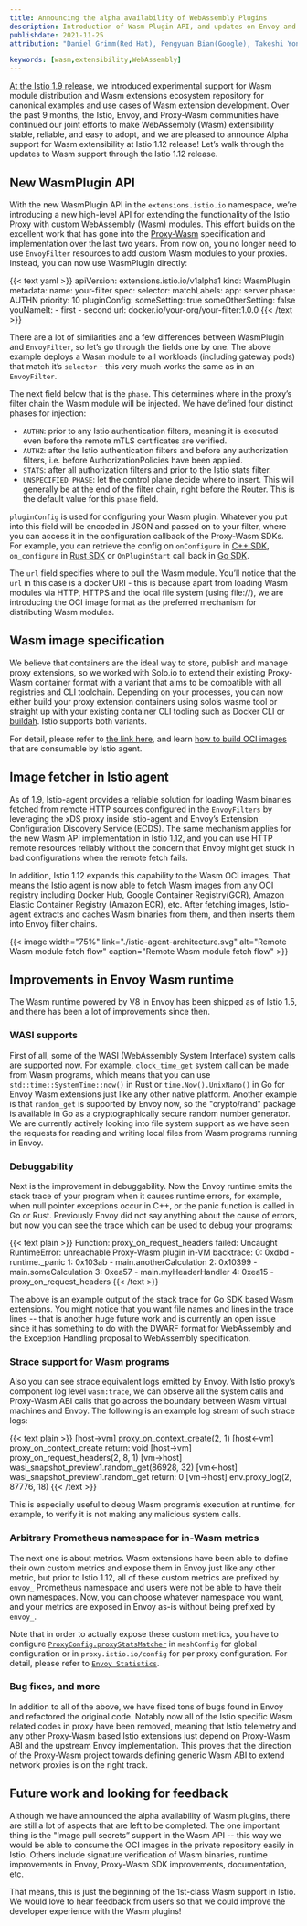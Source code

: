 ```yaml
---
title: Announcing the alpha availability of WebAssembly Plugins
description: Introduction of Wasm Plugin API, and updates on Envoy and Istio's Wasm based plugins.
publishdate: 2021-11-25
attribution: "Daniel Grimm(Red Hat), Pengyuan Bian(Google), Takeshi Yoneda(Tetrate)"

keywords: [wasm,extensibility,WebAssembly]
---
```


[At the Istio 1.9 release](../wasm-progress/), we introduced experimental support for Wasm module distribution and Wasm extensions ecosystem repository for canonical examples and use cases of Wasm extension development. Over the past 9 months, the Istio, Envoy, and Proxy-Wasm communities have continued our joint efforts to make WebAssembly (Wasm) extensibility stable, reliable, and easy to adopt, and we are pleased to announce Alpha support for Wasm extensibility at Istio 1.12 release! Let’s walk through the updates to Wasm support through the Istio 1.12 release.

## New WasmPlugin API

With the new WasmPlugin API in the `extensions.istio.io` namespace, we’re introducing a new high-level API for extending the functionality of the Istio Proxy with custom WebAssembly (Wasm) modules. This effort builds on the excellent work that has gone into the [Proxy-Wasm](https://github.com/proxy-wasm) specification and implementation over the last two years. From now on, you no longer need to use `EnvoyFilter` resources to add custom Wasm modules to your proxies. Instead, you can now use WasmPlugin directly:

{{< text yaml >}}
apiVersion: extensions.istio.io/v1alpha1
kind: WasmPlugin
metadata:
  name: your-filter
spec:
  selector:
    matchLabels:
      app: server
  phase: AUTHN
  priority: 10
  pluginConfig:
    someSetting: true
    someOtherSetting: false
    youNameIt:
    - first
    - second
  url: docker.io/your-org/your-filter:1.0.0
{{< /text >}}

There are a lot of similarities and a few differences between WasmPlugin and `EnvoyFilter`, so let’s go through the fields one by one. The above example deploys a Wasm module to all workloads (including gateway pods) that match it’s `selector` - this very much works the same as in an `EnvoyFilter`.

The next field below that is the `phase`. This determines where in the proxy’s filter chain the Wasm module will be injected. We have defined four distinct phases for injection:

* `AUTHN`: prior to any Istio authentication filters, meaning it is executed even before the remote mTLS certificates are verified.
* `AUTHZ`: after the Istio authentication filters and before any authorization filters, i.e. before AuthorizationPolicies have been applied.
* `STATS`: after all authorization filters and prior to the Istio stats filter.
* `UNSPECIFIED_PHASE`: let the control plane decide where to insert. This will generally be at the end of the filter chain, right before the Router. This is the default value for this `phase` field.

`pluginConfig` is used for configuring your Wasm plugin. Whatever you put into this field will be encoded in JSON and passed on to your filter, where you can access it in the configuration callback of the Proxy-Wasm SDKs. For example, you can retrieve the config on `onConfigure` in [C++ SDK](https://github.com/proxy-wasm/proxy-wasm-cpp-sdk/blob/fd0be8405db25de0264bdb78fae3a82668c03782/proxy_wasm_api.h#L329-L331), `on_configure` in [Rust SDK](https://github.com/proxy-wasm/proxy-wasm-rust-sdk/blob/v0.1.4/src/dispatcher.rs#L255) or `OnPluginStart` call back in [Go SDK](https://github.com/tetratelabs/proxy-wasm-go-sdk/blob/v0.15.0/proxywasm/types/context.go#L74).

The `url` field specifies where to pull the Wasm module. You’ll notice that the `url` in this case is a docker URI - this is because apart from loading Wasm modules via HTTP, HTTPS and the local file system (using file://), we are introducing the OCI image format as the preferred mechanism for distributing Wasm modules.

## Wasm image specification

We believe that containers are the ideal way to store, publish and manage proxy extensions, so we worked with Solo.io to extend their existing Proxy-Wasm container format with a variant that aims to be compatible with all registries and CLI toolchain. Depending on your processes, you can now either build your proxy extension containers using solo’s wasme tool or straight up with your existing container CLI tooling such as Docker CLI or [buildah](https://buildah.io/). Istio supports both variants.

For detail, please refer to [the link here](https://github.com/solo-io/wasm/tree/master/spec), and learn [how to build OCI images](https://github.com/solo-io/wasm/tree/master/spec#how-can-i-build-images) that are consumable by Istio agent.

## Image fetcher in Istio agent

As of 1.9, Istio-agent provides a reliable solution for loading Wasm binaries fetched from remote HTTP sources configured in the `EnvoyFilters` by leveraging the xDS proxy inside istio-agent and Envoy’s Extension Configuration Discovery Service (ECDS). The same mechanism applies for the new Wasm API implementation in Istio 1.12, and you can use HTTP remote resources reliably without the concern that Envoy might get stuck in bad configurations when the remote fetch fails.

In addition, Istio 1.12 expands this capability to the Wasm OCI images. That means the Istio agent is now able to fetch Wasm images from any OCI registry including Docker Hub, Google Container Registry(GCR), Amazon Elastic Container Registry (Amazon ECR), etc. After fetching images, Istio-agent extracts and caches Wasm binaries from them, and then inserts them into Envoy filter chains.

{{< image width="75%"
    link="./istio-agent-architecture.svg"
    alt="Remote Wasm module fetch flow"
    caption="Remote Wasm module fetch flow"
    >}}

## Improvements in Envoy Wasm runtime

The Wasm runtime powered by V8 in Envoy has been shipped as of Istio 1.5, and there has been a lot of improvements since then.

### WASI supports

First of all, some of the WASI (WebAssembly System Interface) system calls are supported now. For example, `clock_time_get` system call can be made from Wasm programs, which means that you can use `std::time::SystemTime::now()` in Rust or `time.Now().UnixNano()` in Go for Envoy Wasm extensions just like any other native platform. Another example is that `random_get` is supported by Envoy now, so the "crypto/rand" package is available in Go as a cryptographically secure random number generator. We are currently actively looking into file system support as we have seen the requests for reading and writing local files from Wasm programs running in Envoy.

### Debuggability

Next is the improvement in debuggability. Now the Envoy runtime emits the stack trace of your program when it causes runtime errors, for example, when null pointer exceptions occur in C++, or the panic function is called in Go or Rust. Previously Envoy did not say anything about the cause of errors, but now you can see the trace which can be used to debug your programs:

{{< text plain >}}
Function: proxy_on_request_headers failed: Uncaught RuntimeError: unreachable
Proxy-Wasm plugin in-VM backtrace:
  0:  0xdbd - runtime._panic
  1:  0x103ab - main.anotherCalculation
  2:  0x10399 - main.someCalculation
  3:  0xea57 - main.myHeaderHandler
  4:  0xea15 - proxy_on_request_headers
{{< /text >}}

The above is an example output of the stack trace for Go SDK based Wasm extensions. You might notice that you want file names and lines in the trace lines -- that is another huge future work and is currently an open issue since it has something to do with the DWARF format for WebAssembly and the Exception Handling proposal to WebAssembly specification.

### Strace support for Wasm programs

Also you can see strace equivalent logs emitted by Envoy. With Istio proxy’s component log level `wasm:trace`, we can observe all the system calls and Proxy-Wasm ABI calls that go across the boundary between Wasm virtual machines and Envoy. The following is an example log stream of such strace logs:

{{< text plain >}}
[host->vm] proxy_on_context_create(2, 1)
[host<-vm] proxy_on_context_create return: void
[host->vm] proxy_on_request_headers(2, 8, 1)
[vm->host] wasi_snapshot_preview1.random_get(86928, 32)
[vm<-host] wasi_snapshot_preview1.random_get return: 0
[vm->host] env.proxy_log(2, 87776, 18)
{{< /text >}}

This is especially useful to debug Wasm program’s execution at runtime, for example, to verify it is not making any malicious system calls.

### Arbitrary Prometheus namespace for in-Wasm metrics

The next one is about metrics. Wasm extensions have been able to define their own custom metrics and expose them in Envoy just like any other metric, but prior to Istio 1.12, all of these custom metrics are prefixed by `envoy_` Prometheus namespace and users were not be able to have their own namespaces. Now, you can choose whatever namespace you want, and your metrics are exposed in Envoy as-is without being prefixed by `envoy_`.

Note that in order to actually expose these custom metrics, you have to configure [`ProxyConfig.proxyStatsMatcher`](../../../docs/reference/config/istio.mesh.v1alpha1/#ProxyConfig-ProxyStatsMatcher) in `meshConfig` for global configuration or in `proxy.istio.io/config` for per proxy configuration. For detail, please refer to [`Envoy Statistics`](../../../docs/ops/configuration/telemetry/envoy-stats/).

### Bug fixes, and more

In addition to all of the above, we have fixed tons of bugs found in Envoy and refactored the original code. Notably now all of the Istio specific Wasm related codes in proxy have been removed, meaning that Istio telemetry and any other Proxy-Wasm based Istio extensions just depend on Proxy-Wasm ABI and the upstream Envoy implementation. This proves that the direction of the Proxy-Wasm project towards defining generic Wasm ABI to extend network proxies is on the right track.

## Future work and looking for feedback

Although we have announced the alpha availability of Wasm plugins, there are still a lot of aspects that are left to be completed. The one important thing is the "Image pull secrets” support in the Wasm API -- this way we would be able to consume the OCI images in the private repository easily in Istio. Others include signature verification of Wasm binaries, runtime improvements in Envoy, Proxy-Wasm SDK improvements, documentation, etc.

That means, this is just the beginning of the 1st-class Wasm support in Istio. We would love to hear feedback from users so that we could improve the developer experience with the Wasm plugins!
